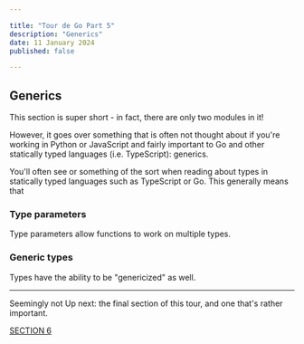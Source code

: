 ```yaml
---

title: "Tour de Go Part 5"
description: "Generics"
date: 11 January 2024
published: false

---
```


## Generics

This section is super short - in fact, there are only two modules in it!

However, it goes over something that is often not thought about if you're working in Python or JavaScript and fairly important to Go and other statically typed languages (i.e. TypeScript): generics.

You'll often see <T> or something of the sort when reading about types in statically typed languages such as TypeScript or Go. This generally means that 

### Type parameters

Type parameters allow functions to work on multiple types. 

### Generic types

Types have the ability to be "genericized" as well.

***

Seemingly not Up next: the final section of this tour, and one that's rather important.

[SECTION 6]()